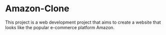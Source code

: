 # Amazon-Clone
This project is a web development project that aims to create a website that looks like the popular e-commerce platform Amazon. 
